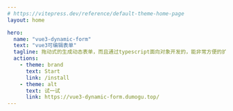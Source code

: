 ```yaml
---
# https://vitepress.dev/reference/default-theme-home-page
layout: home

hero:
  name: "vue3-dynamic-form"
  text: "vue3可编辑表单"
  tagline: 拖动式的生成动态表单，而且通过typescript面向对象开发的，能非常方便的扩展控件，内部ui使用的naive-ui库，所以能非常方便的定制主题。
  actions:
    - theme: brand
      text: Start
      link: /install
    - theme: alt
      text: 试一试
      link: https://vue3-dynamic-form.dumogu.top/
---
```

